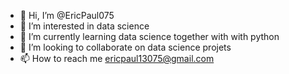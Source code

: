 - 👋 Hi, I’m @EricPaul075
- 👀 I’m interested in data science
- 🌱 I’m currently learning data science together with with python
- 💞️ I’m looking to collaborate on data science projets
- 📫 How to reach me ericpaul13075@gmail.com

<!---
EricPaul075/EricPaul075 is a ✨ special ✨ repository because its `README.md` (this file) appears on your GitHub profile.
You can click the Preview link to take a look at your changes.
--->
